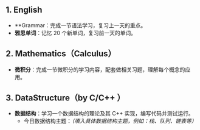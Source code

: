 

## 1. English
- **Grammar：完成一节语法学习，复习上一天的重点。
- **雅思单词**：记忆 20 个新单词，复习前一天的单词。

## 2. Mathematics（Calculus）
- **微积分**：完成一节微积分的学习内容，配套做相关习题，理解每个概念的应用。

## 3. DataStructure（by C/C++ ）
- **数据结构**：学习一个数据结构的理论及其 C++ 实现，编写代码并测试运行。
  - 今日数据结构主题：*（填入具体数据结构主题，例如：栈、队列、链表等）*

